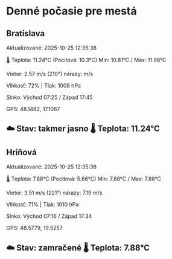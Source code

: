 ﻿# Denné počasie pre mestá

## Bratislava
Aktualizované: 2025-10-25 12:35:38

🌡️ Teplota: 11.24°C 
(Pocitová: 10.3°C)
Min: 10.81°C / Max: 11.98°C

Vietor: 2.57 m/s    (210°) 
nárazy:  m/s

Vlhkosť: 72% | Tlak: 1008 hPa

Slnko: Východ 07:25 / Západ 17:45

GPS: 48.1482, 17.1067

☁️ Stav: takmer jasno        🌡️ Teplota: 11.24°C
---

## Hriňová
Aktualizované: 2025-10-25 12:35:38

🌡️ Teplota: 7.88°C 
(Pocitová: 5.66°C)
Min: 7.88°C / Max: 7.88°C

Vietor: 3.51 m/s (221°)
nárazy: 7.19 m/s

Vlhkosť: 71% | Tlak: 1010 hPa

Slnko: Východ 07:16 / Západ 17:34

GPS: 48.5779, 19.5257

☁️ Stav: zamračené        🌡️ Teplota: 7.88°C
---
